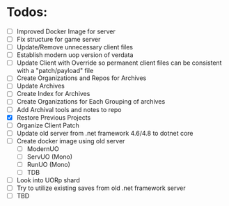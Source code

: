 # Todos:
- [ ] Improved Docker Image for server
- [ ] Fix structure for game server
- [ ] Update/Remove unnecessary client files
- [ ] Establish modern uop version of verdata
- [ ] Update Client with Override so permanent client files can be consistent with a "patch/payload" file
- [ ] Create Organizations and Repos for Archives
- [ ] Update Archives
- [ ] Create Index for Archives
- [ ] Create Organizations for Each Grouping of archives
- [ ] Add Archival tools and notes to repo
- [X] Restore Previous Projects
- [ ] Organize Client Patch
- [ ] Update old server from .net framework 4.6/4.8 to dotnet core
- [ ] Create docker image using old server
  - [ ] ModernUO
  - [ ] ServUO (Mono)
  - [ ] RunUO (Mono)
  - [ ] TDB
- [ ] Look into UORp shard
- [ ] Try to utilize existing saves from old .net framework server
- [ ] TBD
